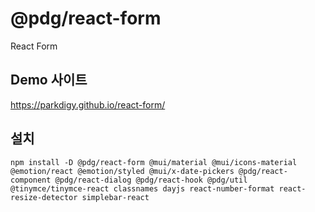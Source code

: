 # @pdg/react-form

React Form

## Demo 사이트
https://parkdigy.github.io/react-form/

## 설치
```shell
npm install -D @pdg/react-form @mui/material @mui/icons-material @emotion/react @emotion/styled @mui/x-date-pickers @pdg/react-component @pdg/react-dialog @pdg/react-hook @pdg/util @tinymce/tinymce-react classnames dayjs react-number-format react-resize-detector simplebar-react
```

